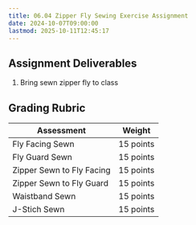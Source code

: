 ```yaml
---
title: 06.04 Zipper Fly Sewing Exercise Assignment
date: 2024-10-07T09:00:00
lastmod: 2025-10-11T12:45:17
---
```


## Assignment Deliverables

1. Bring sewn zipper fly to class

## Grading Rubric

<div class="responsive-table-markdown">

| Assessment                | Weight    |
| ------------------------- | --------- |
| Fly Facing Sewn           | 15 points |
| Fly Guard Sewn            | 15 points |
| Zipper Sewn to Fly Facing | 15 points |
| Zipper Sewn to Fly Guard  | 15 points |
| Waistband Sewn            | 15 points |
| J-Stich Sewn              | 15 points |

</div>
